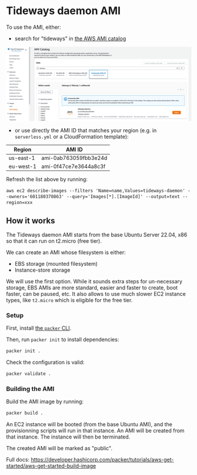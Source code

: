 # Tideways daemon AMI

To use the AMI, either:

- search for "tideways" in [the AWS AMI catalog](https://console.aws.amazon.com/ec2/v2/home?#AMICatalog)

![](./img/ami-catalog.png)

- or use directly the AMI ID that matches your region (e.g. in `serverless.yml` or a CloudFormation template):

| Region    | AMI ID                |
|-----------|-----------------------|
| us-east-1 | ami-0ab763059fbb3e24d |
| eu-west-1 | ami-0f47ce7e3644a8c3f |

Refresh the list above by running:

```
aws ec2 describe-images --filters 'Name=name,Values=tideways-daemon' --owners='601180370863' --query='Images[*].[ImageId]' --output=text --region=xxx
```

## How it works

The Tideways daemon AMI starts from the base Ubuntu Server 22.04, x86 so that it can run on t2.micro (free tier).

We can create an AMI whose filesystem is either:

- EBS storage (mounted filesystem)
- Instance-store storage

We will use the first option. While it sounds extra steps for un-necessary storage, EBS AMIs are more standard, easier and faster to create, boot faster, can be paused, etc. It also allows to use much slower EC2 instance types, like `t2.micro` which is eligible for the free tier.

### Setup

First, install [the `packer` CLI](https://developer.hashicorp.com/packer/tutorials/aws-get-started/get-started-install-cli).

Then, run `packer init` to install dependencies:

```bash
packer init .
```

Check the configuration is valid:

```bash
packer validate .
```

### Building the AMI

Build the AMI image by running:

```bash
packer build .
```

An EC2 instance will be booted (from the base Ubuntu AMI), and the provisionning scripts will run in that instance. An AMI will be created from that instance. The instance will then be terminated.

The created AMI will be marked as "public".

Full docs: https://developer.hashicorp.com/packer/tutorials/aws-get-started/aws-get-started-build-image
